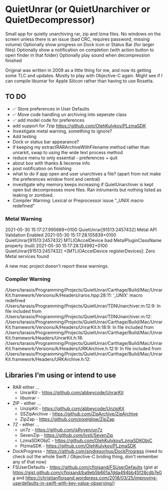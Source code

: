 #  QuietUnrar (or QuietUnarchiver or QuietDecompressor)

Small app for quietly unarchiving rar, zip and lzma files. No windows on the screen unless there is an issue (bad CRC, requires password, missing volume)
Optionally show progress on Dock Icon or Status Bar (for larger files)
Optionally show a notification on completion (with action button to open finder in that folder)
Optionally play sound when decompression finished

Original was written in 2009 as a little thing for me, and now its getting some TLC and updates. Mostly to play with Objective-C again.
Might see if I can compile libunrar for Apple Silicon rather than having to use Rosetta.

## TO DO

* ✅ Store preferences in User Defaults
* ✅ Move code handling un archiving into seperate class
* ✅ add model code for preferences
* add support for 7zip https://github.com/OlehKulykov/PLzmaSDK
* Investigate metal warning, something to ignore?
* Add testing
* Dock or status bar appearance?
* if keeping my extractRARArchiveWithFilename method rather than unrarkit, swap to using the wide text process method
* reduce menu to only essential - preferences + quit
* about box with thanks & liecense info
* post notification on finishing
* what to do if app open and user unarchives a file? (apart from not make the preferences window front and central)
* investigate why memory keeps increasing if QuietUnarchiver is kept open but decompresses more files. Ran intruments but nothing listed as leaking or zombied.
* Compiler Warning: Lexical or Preprocessor issue "_UNIX macro redefined"


### Metal Warning

2021-05-30 15:17:27.995689+0100 QuietUnrar[91513:2457432] Metal API Validation Enabled
2021-05-30 15:17:28.105839+0100 QuietUnrar[91513:2457432] MTLIOAccelDevice bad MetalPluginClassName property (null)
2021-05-30 15:17:28.124992+0100 QuietUnrar[91513:2457432] +[MTLIOAccelDevice registerDevices]: Zero Metal services found

A new mac project doesn't report these warnings.

### Compiler Warning

/Users/tarasis/Programming/Projects/QuietUnrar/Carthage/Build/Mac/UnrarKit.framework/Versions/A/Headers/raros.hpp:28:11: '_UNIX' macro redefined
/Users/tarasis/Programming/Projects/QuietUnrar/TDNUnarchiver.m:12:9: In file included from /Users/tarasis/Programming/Projects/QuietUnrar/TDNUnarchiver.m:12:
/Users/tarasis/Programming/Projects/QuietUnrar/Carthage/Build/Mac/UnrarKit.framework/Versions/A/Headers/UnrarKit.h:18:9: In file included from /Users/tarasis/Programming/Projects/QuietUnrar/Carthage/Build/Mac/UnrarKit.framework/Headers/UnrarKit.h:18:
/Users/tarasis/Programming/Projects/QuietUnrar/Carthage/Build/Mac/UnrarKit.framework/Versions/A/Headers/URKArchive.h:12:9: In file included from /Users/tarasis/Programming/Projects/QuietUnrar/Carthage/Build/Mac/UnrarKit.framework/Headers/URKArchive.h:12:

## Libraries I'm using or intend to use

* RAR either ...
    * UnrarKit - https://github.com/abbeycode/UnrarKit
    * libunrar -
* ZIP - either ...
    * UnzipKit - https://github.com/abbeycode/UnzipKit
    * SSZipArchive - https://github.com/ZipArchive/ZipArchive
    * ZipZap - https://github.com/pixelglow/ZipZap
* 7Z - either ...
    * un7z - https://github.com/isRyven/un7z
    * SevenZip - https://github.com/lvsti/SevenZip
    * LzmaSDKObjC - https://github.com/OlehKulykov/LzmaSDKObjC
    * PlzmaSDK - https://github.com/OlehKulykov/PLzmaSDK
* DockProgress - https://github.com/sindresorhus/DockProgress (need to check out the whole Swift / Objective-C briding thing, don't remember any of that now)
* FSUserDefaults - https://github.com/cfloisand/FSUserDefaults (gist at https://gist.github.com/cfloisand/ba9eb5b661a7dda494bb45f28cdb7e0a and https://christianfloisand.wordpress.com/2018/03/25/improving-userdefaults-in-swift-with-key-value-observing/)
